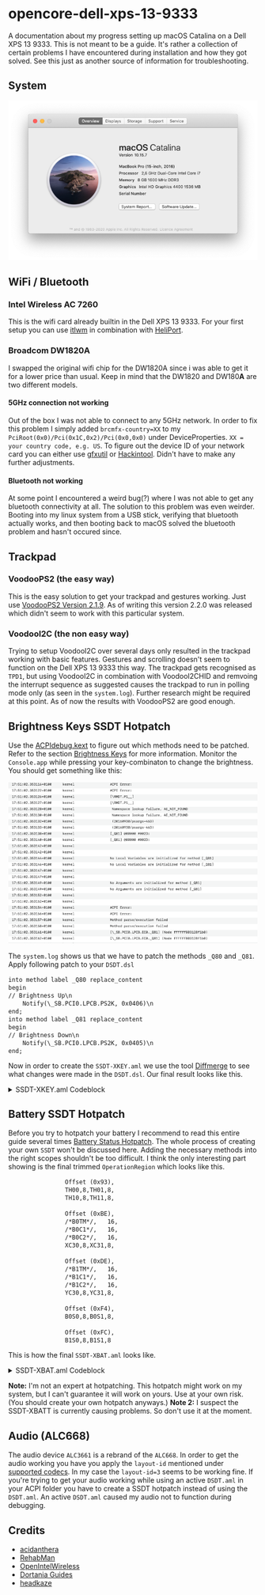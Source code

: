 # opencore-dell-xps-13-9333
A documentation about my progress setting up macOS Catalina on a Dell XPS 13 9333. This is not meant to be a guide. It's rather a collection of certain problems I have encountered during installation and how they got solved. See this just as another source of information for troubleshooting.

## System
![system](resources/catalina.png)

## WiFi / Bluetooth

### Intel Wireless AC 7260
This is the wifi card already builtin in the Dell XPS 13 9333. For your first setup you can use [itlwm](https://openintelwireless.github.io/itlwm/) in combination with [HeliPort](https://openintelwireless.github.io/HeliPort/).
### Broadcom DW1820A
I swapped the original wifi chip for the DW1820A since i was able to get it for a lower price than usual. Keep in mind that the DW1820 and DW180**A** are two different models.

#### 5GHz connection not working
Out of the box I was not able to connect to any 5GHz network. In order to fix this problem I simply added ```brcmfx-country=XX``` to my ```PciRoot(0x0)/Pci(0x1C,0x2)/Pci(0x0,0x0)``` under DeviceProperties. ```XX = your country code, e.g. US```. To figure out the device ID of your network card you can either use [gfxutil](https://github.com/acidanthera/gfxutil/releases) or [Hackintool](https://github.com/headkaze/Hackintool). Didn't have to make any further adjustments.

#### Bluetooth not working
At some point I encountered a weird bug(?) where I was not able to get any bluetooth connectivity at all. The solution to this problem was even weirder. Booting into my linux system from a USB stick, verifying that bluetooth actually works, and then booting back to macOS solved the bluetooth problem and hasn't occured since. 

## Trackpad
### VoodooPS2 (the easy way)
This is the easy solution to get your trackpad and gestures working. Just use [VoodooPS2 Version 2.1.9](https://github.com/acidanthera/VoodooPS2/releases/tag/2.1.9). As of writing this version 2.2.0 was released which didn't seem to work with this particular system.

### VoodooI2C (the non easy way)
Trying to setup VoodooI2C over several days only resulted in the trackpad working with basic features. Gestures and scrolling doesn't seem to function on the Dell XPS 13 9333 this way. The trackpad gets recognised as ```TPD1```, but using VoodooI2C in combination with VoodooI2CHID and remvoing the interrupt sequence as suggested causes the trackpad to run in polling mode only (as seen in the ```system.log```).
Further research might be required at this point. As of now the results with VoodooPS2 are good enough.

## Brightness Keys SSDT Hotpatch
Use the [ACPIdebug.kext](https://github.com/RehabMan/OS-X-ACPI-Debug) to figure out which methods need to be patched. Refer to the section [Brightness Keys](https://www.tonymacx86.com/threads/guide-patching-dsdt-ssdt-for-laptop-backlight-control.152659/) for more information. Monitor the ```Console.app``` while pressing your key-combinaton to change the brightness. You should get something like this:

![system-log](resources/system-log.png)

The ```system.log``` shows us that we have to patch the methods ```_Q80``` and ```_Q81```. Apply following patch to your ```DSDT.dsl```

```
into method label _Q80 replace_content
begin
// Brightness Up\n
    Notify(\_SB.PCI0.LPCB.PS2K, 0x0406)\n
end;
into method label _Q81 replace_content
begin
// Brightness Down\n
    Notify(\_SB.PCI0.LPCB.PS2K, 0x0405)\n
end;
```
Now in order to create the ```SSDT-XKEY.aml``` we use the tool [Diffmerge](https://sourcegear.com/diffmerge/) to see what changes were made in the ```DSDT.dsl```.
Our final result looks like this.

<details>
  <summary>SSDT-XKEY.aml Codeblock</summary>
  
  
  
  ```
  DefinitionBlock ("", "SSDT", 2, "hack", "XKEY", 0x00000000)
{
    External (_SB_.PCI0.LPCB.EC0, DeviceObj)    // (from opcode)
    External (_SB_.PCI0.LPCB.PS2K, DeviceObj)    // (from opcode)

    Scope (_SB.PCI0.LPCB.EC0)
    {
        Method (_Q80, 0, NotSerialized)  // _Qxx: EC Query
        {
            Notify (\_SB.PCI0.LPCB.PS2K, 0x0406)
        }
        
        Method (_Q81, 0, NotSerialized)  // _Qxx: EC Query
        {
            Notify (\_SB.PCI0.LPCB.PS2K, 0x0405)
        }  
    }
}
  ```
  
</details>



## Battery SSDT Hotpatch
Before you try to hotpatch your battery I recommend to read this entire guide several times [Battery Status Hotpatch](https://www.tonymacx86.com/threads/guide-using-clover-to-hotpatch-acpi.200137/). The whole process of creating your own ```SSDT``` won't be discussed here. Adding the necessary methods into the right scopes shouldn't be too difficult. I think the only interesting part showing is the final trimmed  ```OperationRegion``` which looks like this. 

```
                Offset (0x93),
                TH00,8,TH01,8,
                TH10,8,TH11,8,
                
                Offset (0xBE),
                /*B0TM*/,   16,
                /*B0C1*/,   16,
                /*B0C2*/,   16,
                XC30,8,XC31,8,
                
                Offset (0xDE),
                /*B1TM*/,   16,
                /*B1C1*/,   16,
                /*B1C2*/,   16,
                YC30,8,YC31,8,
                
                Offset (0xF4),
                B0S0,8,B0S1,8,
                
                Offset (0xFC),
                B1S0,8,B1S1,8
```

This is how the final ```SSDT-XBAT.aml``` looks like.
<details>
  <summary>SSDT-XBAT.aml Codeblock</summary>
  
  
  
  ```
  DefinitionBlock ("", "SSDT", 2, "hack", "XBATT", 0x00000000)
{
 
    External (_SB.BAT0, DeviceObj)  
    External (_SB.PCI0.LPCB.EC0, DeviceObj)
    External (_SB.PCI0.LPCB.EC0.DCPX, DeviceObj)
    External (_SB.PCI0.LPCB.EC0.DCPY, DeviceObj)
    External (_SB.PCI0.LPCB.EC0.FCPX, DeviceObj)
    External (_SB.PCI0.LPCB.EC0.FCPY, DeviceObj)
    External (_SB.PCI0.LPCB.EC0.DVTX, DeviceObj)
    External (_SB.PCI0.LPCB.EC0.DVTY, DeviceObj)
    External (_SB.PCI0.LPCB.EC0.BSNX, DeviceObj)
    External (_SB.PCI0.LPCB.EC0.BSNY, DeviceObj)
    External (_SB.PCI0.LPCB.EC0.CAPX, DeviceObj)
    External (_SB.PCI0.LPCB.EC0.CAPY, DeviceObj)
    External (_SB.PCI0.LPCB.EC0.VOTX, DeviceObj)
    External (_SB.PCI0.LPCB.EC0.VOTY, DeviceObj)
    External (_SB.PCI0.LPCB.EC0.CRTX, DeviceObj)
    External (_SB.PCI0.LPCB.EC0.CRTY, DeviceObj)
    
    External (_SB.PCI0.LPCB.EC0.DNN0, IntObj)
    External (_SB.PCI0.LPCB.EC0.BCN0, IntObj)
    External (_SB.PCI0.LPCB.EC0.MNN0, IntObj)
    External (_SB.PCI0.LPCB.EC0.B0DC, IntObj)
    External (_SB.PCI0.LPCB.EC0.B0IC, IntObj)
    External (_SB.PCI0.LPCB.EC0.B0CL, IntObj)
    
    External (_SB.PCI0.LPCB.EC0.MUT0, MethodObj)
    External (PAK0, MethodObj)
    External (ITOS, MethodObj)
    External (BFB0, MethodObj)
    External (PWRS, MethodObj)

    
    Method (B1B2, 2, NotSerialized) { Return (Or (Arg0, ShiftLeft (Arg1, 8))) }
    
    Scope (_SB.PCI0.LPCB.EC0)
    {
        OperationRegion (XCRM, EmbeddedControl, Zero, 0x0100)
        Field (XCRM, ByteAcc, Lock, Preserve)
        {
            Offset (0xA0), 
            CAPX,8,CAPY,8, 
            /*RCP0*/,   16, 
            VOTX,8,VOTY,8, 
            CRTX,8,CRTY,8, 
            /*BTM0*/,   16, 
            /*BST0*/,   16, 
            /*BRC0*/,   16, 
            FCPX,8,FCPY,8, 
            DCPX,8,DCPY,8, 
            DVTX,8,DVTY,8, 
            /*MER0*/,   16, 
            /*MFD0*/,   16, 
            BSNX,8,BSNY,8
        }   
    }
   
    Scope (_SB.BAT0)
    {
        Method (_BIF, 0, Serialized)  // _BIF: Battery Information
        {
            Store ("BIF0", Debug)
            Acquire (^^PCI0.LPCB.EC0.MUT0, 0xFFFF)
            Store (B1B2(^^PCI0.LPCB.EC0.DCPX,^^PCI0.LPCB.EC0.DCPY), Index (PAK0, One))
            Store (B1B2(^^PCI0.LPCB.EC0.FCPX,^^PCI0.LPCB.EC0.FCPY), Local0)
            Store (Local0, Index (PAK0, 0x02))
            Store (B1B2(^^PCI0.LPCB.EC0.DVTX,^^PCI0.LPCB.EC0.DVTY), Index (PAK0, 0x04))
            Store (^^PCI0.LPCB.EC0.DNN0, Local1)
            Store (B1B2(^^PCI0.LPCB.EC0.BSNX,^^PCI0.LPCB.EC0.BSNY), Local2)
            Store (^^PCI0.LPCB.EC0.BCN0, Local3)
            Store (^^PCI0.LPCB.EC0.MNN0, Local4)
            Release (^^PCI0.LPCB.EC0.MUT0)
            Store (Divide (Local0, 0x0A, ), Index (PAK0, 0x05))
            Store (Zero, Index (PAK0, 0x06))
            Switch (ToInteger (Local1))
            {
                Case (Zero)
                {
                    Store ("Unknow", Index (PAK0, 0x09))
                }
                Case (0xFF)
                {
                    Store ("Dell", Index (PAK0, 0x09))
                }
            }

            Store (ITOS (ToBCD (Local2)), Index (PAK0, 0x0A))
            Switch (ToInteger (Local3))
            {
                Case (Zero)
                {
                    Store ("Unknow", Index (PAK0, 0x0B))
                }
                Case (One)
                {
                    Store ("PBAC", Index (PAK0, 0x0B))
                }
                Case (0x02)
                {
                    Store ("LION", Index (PAK0, 0x0B))
                }
                Case (0x03)
                {
                    Store ("NICD", Index (PAK0, 0x0B))
                }
                Case (0x04)
                {
                    Store ("NIMH", Index (PAK0, 0x0B))
                }
                Case (0x05)
                {
                    Store ("NIZN", Index (PAK0, 0x0B))
                }
                Case (0x06)
                {
                    Store ("RAM", Index (PAK0, 0x0B))
                }
                Case (0x07)
                {
                    Store ("ZNAR", Index (PAK0, 0x0B))
                }
                Case (0x08)
                {
                    Store ("LIP", Index (PAK0, 0x0B))
                }
                
            }

            Switch (ToInteger (Local4))
            {
                Case (Zero)
                {
                    Store ("Unknow", Index (PAK0, 0x0C))
                }
                Case (One)
                {
                    Store ("Dell", Index (PAK0, 0x0C))
                }
                Case (0x02)
                {
                    Store ("SONY", Index (PAK0, 0x0C))
                }
                Case (0x03)
                {
                    Store ("SANYO", Index (PAK0, 0x0C))
                }
                Case (0x04)
                {
                    Store ("PANASONIC", Index (PAK0, 0x0C))
                }
                Case (0x05)
                {
                    Store ("SONY_OLD", Index (PAK0, 0x0C))
                }
                Case (0x06)
                {
                    Store ("SDI", Index (PAK0, 0x0C))
                }
                Case (0x07)
                {
                    Store ("SIMPLO", Index (PAK0, 0x0C))
                }
                Case (0x08)
                {
                    Store ("MOTOROLA", Index (PAK0, 0x0C))
                }
                Case (0x09)
                {
                    Store ("LGC", Index (PAK0, 0x0C))
                }
            }
            Return (PAK0)
        } 
        
        Method (_BST, 0, NotSerialized)  // _BST: Battery Status
        {
            Acquire (^^PCI0.LPCB.EC0.MUT0, 0xFFFF)
            Store (^^PCI0.LPCB.EC0.B0DC, Local0)
            Store (^^PCI0.LPCB.EC0.B0IC, Local1)
            ShiftLeft (Local1, One, Local1)
            Add (Local0, Local1, Local0)
            Store (^^PCI0.LPCB.EC0.B0CL, Local1)
            Release (^^PCI0.LPCB.EC0.MUT0)
            ShiftLeft (Local1, 0x02, Local1)
            Add (Local0, Local1, Local0)
            Store (Local0, Index (BFB0, Zero))
            Acquire (^^PCI0.LPCB.EC0.MUT0, 0xFFFF)
            Store (B1B2(^^PCI0.LPCB.EC0.CAPX,^^PCI0.LPCB.EC0.CAPY), Index (BFB0, 0x02))
            Store (B1B2(^^PCI0.LPCB.EC0.VOTX,^^PCI0.LPCB.EC0.VOTY), Index (BFB0, 0x03))
            Release (^^PCI0.LPCB.EC0.MUT0)
            Acquire (^^PCI0.LPCB.EC0.MUT0, 0xFFFF)
            Store (B1B2(^^PCI0.LPCB.EC0.CRTX,^^PCI0.LPCB.EC0.CRTY), Local0)
            Release (^^PCI0.LPCB.EC0.MUT0)
            If (LEqual (Local0, Zero))
            {
                Increment (Local0)
            }
            ElseIf (PWRS)
            {
                If (And (Local0, 0x8000))
                {
                    Store (Ones, Local0)
                }
            }
            ElseIf (And (Local0, 0x8000))
            {
                Subtract (Zero, Local0, Local0)
                And (Local0, 0xFFFF, Local0)
            }
            Else
            {
                Store (Ones, Local0)
            }
            
            Store (Local0, Index (BFB0, One))
            Return (BFB0)
       }
    }
}
  ```
  
</details>

**Note:** I'm not an expert at hotpatching. This hotpatch might work on my system, but I can't guarantee it will work on yours. Use at your own risk. (You should create your own hotpatch anyways.)
**Note 2:** I suspect the SSDT-XBATT is currently causing problems. So don't use it at the moment.


## Audio (ALC668)
The audio device ```ALC3661``` is a rebrand of the ```ALC668```. In order to get the audio working you have you apply the ```layout-id``` mentioned under 
[supported codecs](https://github.com/acidanthera/AppleALC/wiki/Supported-codecs). In my case the ```layout-id=3``` seems to be working fine. If you're trying to get your audio working while using an active ```DSDT.aml``` in your ACPI folder you have to create a SSDT hotpatch instead of using the ```DSDT.aml```. An active ```DSDT.aml``` caused my audio not to function during debugging.

## Credits
- [acidanthera](https://github.com/acidanthera) 
- [RehabMan](https://github.com/RehabMan)
- [OpenIntelWireless](https://github.com/OpenIntelWireless)
- [Dortania Guides](https://dortania.github.io/getting-started/)
- [headkaze](https://github.com/headkaze)

